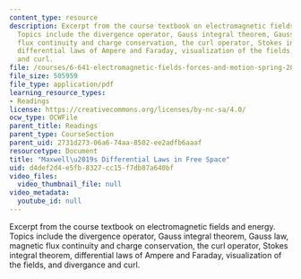 ```yaml
---
content_type: resource
description: Excerpt from the course textbook on electromagnetic fields and energy.
  Topics include the divergence operator, Gauss integral theorem, Gauss law, magnetic
  flux continuity and charge conservation, the curl operator, Stokes integral theorem,
  differential laws of Ampere and Faraday, visualization of the fields, and divergance
  and curl.
file: /courses/6-641-electromagnetic-fields-forces-and-motion-spring-2005/d4def2d4e5fb8327cc15f7db87a640bf_02.pdf
file_size: 505959
file_type: application/pdf
learning_resource_types:
- Readings
license: https://creativecommons.org/licenses/by-nc-sa/4.0/
ocw_type: OCWFile
parent_title: Readings
parent_type: CourseSection
parent_uid: 2731d273-06a6-74aa-8502-ee2adfb6aaaf
resourcetype: Document
title: "Maxwell\u2019s Differential Laws in Free Space"
uid: d4def2d4-e5fb-8327-cc15-f7db87a640bf
video_files:
  video_thumbnail_file: null
video_metadata:
  youtube_id: null
---
```

Excerpt from the course textbook on electromagnetic fields and energy. Topics include the divergence operator, Gauss integral theorem, Gauss law, magnetic flux continuity and charge conservation, the curl operator, Stokes integral theorem, differential laws of Ampere and Faraday, visualization of the fields, and divergance and curl.